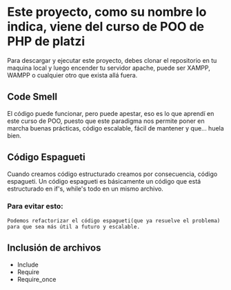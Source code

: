 # Este proyecto, como su nombre lo indica, viene del curso de POO de PHP de platzi 

Para descargar y ejecutar este proyecto, debes clonar el repositorio en tu maquina local y luego encender tu servidor apache, puede ser XAMPP, WAMPP o cualquier otro que exista allá fuera. 



## Code Smell

El código puede funcionar, pero puede apestar, eso es lo que aprendí en este curso de POO, puesto que este paradigma nos permite poner en marcha buenas prácticas, código escalable, fácil de mantener y que... huela bien. 

## Código Espagueti 

Cuando creamos código estructurado creamos por consecuencia, código espagueti. Un código espagueti es básicamente un código que está estructurado en if's, while's todo en un mismo archivo. 

### Para evitar esto: 
    Podemos refactorizar el código espagueti(que ya resuelve el problema) para que sea más útil a futuro y escalable.

## Inclusión de archivos 

- Include
- Require
- Require_once 